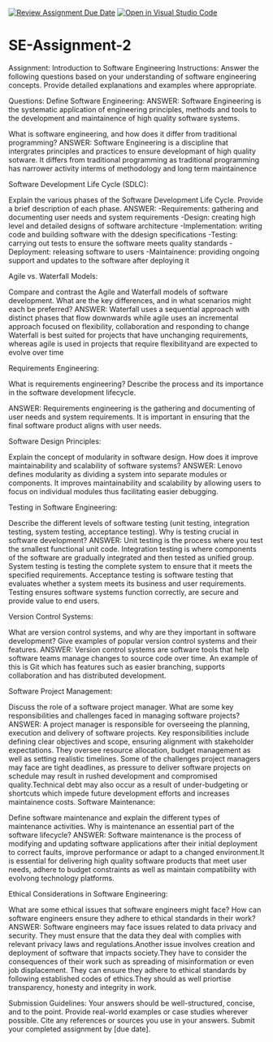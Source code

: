 [![Review Assignment Due Date](https://classroom.github.com/assets/deadline-readme-button-24ddc0f5d75046c5622901739e7c5dd533143b0c8e959d652212380cedb1ea36.svg)](https://classroom.github.com/a/-ucQIGTc)
[![Open in Visual Studio Code](https://classroom.github.com/assets/open-in-vscode-718a45dd9cf7e7f842a935f5ebbe5719a5e09af4491e668f4dbf3b35d5cca122.svg)](https://classroom.github.com/online_ide?assignment_repo_id=15222034&assignment_repo_type=AssignmentRepo)
# SE-Assignment-2
Assignment: Introduction to Software Engineering
Instructions:
Answer the following questions based on your understanding of software engineering concepts. Provide detailed explanations and examples where appropriate.

Questions:
Define Software Engineering:
ANSWER: Software Engineering is the systematic application of engineering principles, methods and tools to the development and maintainence of high quality software systems.

What is software engineering, and how does it differ from traditional programming?
ANSWER: Software Engineering is a discipline that intergrates principles and practices to ensure developmant of high quality sotware. It differs from traditional programming as traditional programming has narrower activity interms of methodology and long term maintainence

Software Development Life Cycle (SDLC):

Explain the various phases of the Software Development Life Cycle. Provide a brief description of each phase.
ANSWER:
-Requirements: gathering and documenting user needs and system requirements
-Design: creating high level and detailed designs of software architecture 
-Implementation: writing code and building software with the ddesign specifications
-Testing: carrying out tests to ensure the software meets quality standards 
-Deployment: releasing software to users
-Maintainence: providing ongoing support and updates to the software after deploying it

Agile vs. Waterfall Models:

Compare and contrast the Agile and Waterfall models of software development. What are the key differences, and in what scenarios might each be preferred?
ANSWER: Waterfall uses a sequential approach with distinct phases that flow downwards while agile uses an incremental approach focused on flexibility, collaboration and responding to change
Waterfall is best suited for projects that have unchanging requirements,  whereas agile is used in projects that require flexibilityand are expected to evolve over time

Requirements Engineering:

What is requirements engineering? Describe the process and its importance in the software development lifecycle.

ANSWER: Requirements engineering is the gathering and documenting of user needs and system requirements. It is important in ensuring that the final software product aligns with user needs.

Software Design Principles:

Explain the concept of modularity in software design. How does it improve maintainability and scalability of software systems?
ANSWER: Lenovo defines modularity as dividing a system into separate modules or components. It improves maintainability and scalability by allowing users to focus on individual modules thus facilitating easier debugging.

Testing in Software Engineering:

Describe the different levels of software testing (unit testing, integration testing, system testing, acceptance testing). Why is testing crucial in software development?
ANSWER: 
Unit testing is the process where you test the smallest functional unit code.
Integration testing is where components of the software are gradually integrated and then tested as unified group.
System testing is testing the complete system to ensure that it meets the specified requirements.
Acceptance testing is software testing that evaluates whether a system meets its business and user requirements.
Testing ensures software systems function correctly, are secure and provide value to end users.

Version Control Systems:

What are version control systems, and why are they important in software development? Give examples of popular version control systems and their features.
ANSWER: Version control systems are software tools that help software teams manage changes to source code over time. An example of this is Git which has features such as easier branching, supports collaboration and has distributed development.

Software Project Management:

Discuss the role of a software project manager. What are some key responsibilities and challenges faced in managing software projects?
ANSWER: A project manager is responsible for overseeing the planning, execution and delivery of software projects.
Key responsibilities include defining clear objectives and scope, ensuring alignment with stakeholder expectations. They oversee resource allocation, budget management as well as setting realistic timelines.
Some of the challenges project managers may face are tight deadlines, as pressure to deliver software projects on schedule may result in rushed development and compromised quality.Technical debt may also occur as a result of under-budgeting or shortcuts which impede future development efforts and increases maintainence costs.
Software Maintenance:

Define software maintenance and explain the different types of maintenance activities. Why is maintenance an essential part of the software lifecycle?
ANSWER: Software maintenance is the process of modifying and updating software applications after their initial deployment to correct faults, improve performance or adapt to a changed environment.It is essential for delivering high quality software products that meet user needs, adhere to budget constraints as well as maintain compatibility with evolvong technology platforms.

Ethical Considerations in Software Engineering:

What are some ethical issues that software engineers might face? How can software engineers ensure they adhere to ethical standards in their work?
ANSWER: Software engineers may face issues related to data privacy and security. They must ensure that the data they deal with complies with relevant privacy laws and regulations.Another issue involves creation and deployment of software that impacts society.They have to consider the consequences of their work such as spreading of misinformation or even job displacement. 
They can ensure they adhere to ethical standards by following established codes of ethics.They should as well priortise transparency, honesty and integrity in work.

Submission Guidelines:
Your answers should be well-structured, concise, and to the point.
Provide real-world examples or case studies wherever possible.
Cite any references or sources you use in your answers.
Submit your completed assignment by [due date].

